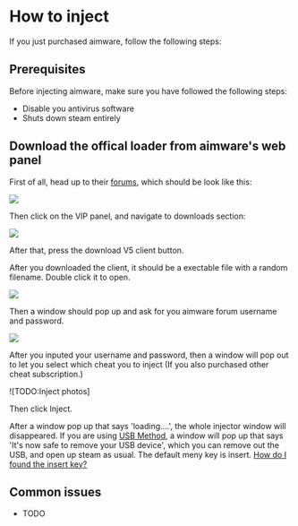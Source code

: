 # How to inject

If you just purchased aimware, follow the following steps:

## Prerequisites

Before injecting aimware, make sure you have followed the following steps:

* Disable you antivirus software
* Shuts down steam entirely

## Download the offical loader from aimware's web panel

First of all, head up to their [forums](https://aimware.net/forum/index.php), which should be look like this:

![](https://i.imgur.com/MrwlDMC.png)

Then click on the VIP panel, and navigate to downloads section:

![](https://i.imgur.com/R6AYQDS.png)

After that, press the download V5 client button.

After you downloaded the client, it should be a exectable file with a random filename. Double click it to open.

![](https://i.imgur.com/TfEwrnJ.png)

Then a window should pop up and ask for you aimware forum username and password.

![](https://i.imgur.com/6NS5iFm.png)

After you inputed your username and password, then a window will pop out to let you select which cheat you to inject \(If you also purchased other cheat subscription.\)

!\[TODO:Inject photos\]

Then click Inject.

After a window pop up that says 'loading....', the whole injector window will disappeared. If you are using [USB Method](how-to-inject.md), a window will pop up that says 'It's now safe to remove your USB device', which you can remove out the USB, and open up steam as usual. The default meny key is insert. [How do I found the insert key?](https://www.computerhope.com/jargon/i/insertke.htm)

## Common issues

* TODO

